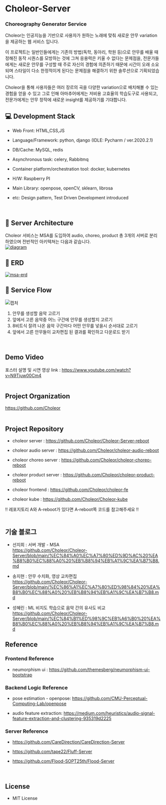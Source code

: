 # Choleor-Server
### Choreography Generator Service
Choleor는 인공지능을 기반으로 사용자가 원하는 노래에 맞춰 새로운 안무 variation을 제공하는 웹 서비스 입니다.<br>
 
이 프로젝트는 일반인들에게는 기존의 방법(독학, 동아리, 학원 등)으로 안무를 배울 때 정해진 동작 시퀀스를 모방하는 것에 그쳐 응용력은 키울 수 없다는 문제점을, 전문가들에게는 새로운 안무를 구성할 때 주로 자신의 경험에 의존하기 때문에 시간이 오래 소요되며 스타일이 다소 한정적이게 된다는 문제점을 해결하기 위한 솔루션으로 기획되었습니다.<br>
 
Choleor을 통해 사용자들은 여러 장르의 곡을 다양한 variation으로 배치해볼 수 있는 경험을 얻을 수 있고 그로 인해 아마추어에게는 저비용 고효율의 학습도구로 사용되고, 전문가에게는 안무 창작에 새로운 insight를 제공하기를 기대합니다.<br>


## 💻 Development Stack
* Web Front: HTML,CSS,JS

* Language/Framework: python, django (IDLE: Pycharm / ver.2020.2.1)

* DB/Cache: MySQL, redis

* Asynchronous task: celery, Rabbitmq

* Container platform/orchestration tool: docker, kubernetes

* H/W: Raspberry PI

* Main Library: openpose, openCV, sklearn, librosa

- etc: Design pattern, Test Driven Development introduced

<br>


## 📌 Server Architecture
Choleor 서비스는 MSA를 도입하여 audio, choreo, product 총 3개의 서버로 분리하였으며 전반적인 아키텍쳐는 다음과 같습니다.<br>
<a href="https://ibb.co/zHWgCJh"><img src="https://i.ibb.co/JFWT8QR/diagram.png" alt="diagram" border="0"></a>

## 📌 ERD
<a href="https://ibb.co/m8LM20N"><img src="https://i.ibb.co/hfPt4cY/msa-erd.png" alt="msa-erd" border="0"></a>

## 📌 Service Flow
![캡처](https://user-images.githubusercontent.com/50199997/101480517-221b6e00-3997-11eb-829a-3d28c917ef83.JPG)<br>
<ol>
 <li>안무를 생성할 음악 고르기</li>
 <li>앞에서 고른 음악중 어느 구간에 안무를 생성할지 고르기</li>
 <li>8비트식 잘려 나온 음악 구간마다 어떤 안무를 넣을시 순서대로 고르기</li>
 <li>앞에서 고른 안무들이 교차편집 된 결과를 확인하고 다운로드 받기</li>
</ol>
<br>

## Demo Video
포스터 설명 및 시연 영상 link : https://www.youtube.com/watch?v=N9Tjuw00Cm4
<br><br>

## Project Organization
https://github.com/Choleor
<br><br>

## Project Repository
* choleor server : https://github.com/Choleor/Choleor-Server-reboot

* choleor audio server : https://github.com/Choleor/choleor-audio-reboot

* choleor choreo server : https://github.com/Choleor/choleor-choreo-reboot

* choleor product server : https://github.com/Choleor/choleor-product-reboot

* choleor frontend : https://github.com/Choleor/choleor-fe

* choleor kube : https://github.com/Choleor/Choleor-kube

!! 레포지토리 A와 A-reboot가 있다면 A-reboot쪽 코드를 참고해주세요 !!
<br><br>

## 기술 블로그
* 선지희 : 서버 개발 - MSA<br>
https://github.com/Choleor/Choleor-Server/blob/main/%EC%84%A0%EC%A7%80%ED%9D%AC%20%EA%B8%B0%EC%88%A0%20%EB%B8%94%EB%A1%9C%EA%B7%B8.md<br>


* 송지현 : 안무 수치화, 영상 교차편집<br>
https://github.com/Choleor/Choleor-Server/blob/main/%EC%86%A1%EC%A7%80%ED%98%84%20%EA%B8%B0%EC%88%A0%20%EB%B8%94%EB%A1%9C%EA%B7%B8.md<br>

* 성혜린 : ML 비지도 학습으로 음악 간의 유사도 비교<br>
https://github.com/Choleor/Choleor-Server/blob/main/%EC%84%B1%ED%98%9C%EB%A6%B0%20%EA%B8%B0%EC%88%A0%20%EB%B8%94%EB%A1%9C%EA%B7%B8.md<br>

## Reference
### Frontend Reference
* neumorphism ui : https://github.com/themesberg/neumorphism-ui-bootstrap
### Backend Logic Reference
* pose estimation - openpose: https://github.com/CMU-Perceptual-Computing-Lab/openpose

* audio feature extraction: https://medium.com/heuristics/audio-signal-feature-extraction-and-clustering-935319d2225
### Server Reference
* https://github.com/CareDirection/CareDirection-Server
 
* https://github.com/tape22/Fluff-Server

* https://github.com/Flood-SOPT25th/Flood-Server

<br>

## License
* MIT License
